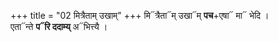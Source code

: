 +++
title = "02 मित्रैताम् उखाम्"
+++
मि᳓त्रैता᳓म् उखा᳓म् **पच**+एषा᳓ मा᳓ भेदि ।  
एता᳓न्ते **प᳓रि ददाम्य्** अ᳓भित्त्यै ।
